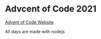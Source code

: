 # Advcent of Code 2021

[Advent of Code Website](https://adventofcode.com)

All days are made with nodejs
